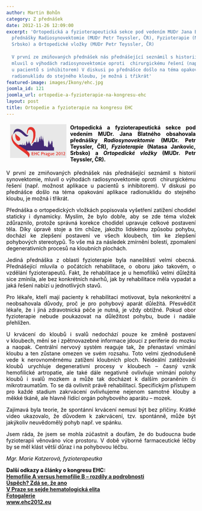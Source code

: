 ```yaml
---
author: Martin Bohůn
category: Z přednášek
date: 2012-11-26 12:09:00
excerpt: 'Ortopedická a fyzioterapeutická sekce pod vedením MUDr Jana Blatného obsahovala
  přednášky Radiosynovektomie (MUDr Petr Teyssler, ČR), Fyzioterapie (Natasa Jankovic,
  Srbsko) a Ortopedické vložky (MUDr Petr Teyssler, ČR)

  V první ze zmiňovaných přednášek nás přednášející seznámil s historií synovektomie,
  mluvil o výhodách radiosynovektomie oproti  chirurgickému řešení (např možnost aplikace
  u pacientů s inhibitorem) V diskusi po přednášce došlo na téma opakování aplikace
  radionuklidu do stejného kloubu, je možná i třikrát'
featured-image: images/Ikony/ehc.jpg
joomla_id: 121
joomla_url: ortopedie-a-fyzioterapie-na-kongresu-ehc
layout: post
title: Ortopedie a fyzioterapie na kongresu EHC
---
```


<h4 style="text-align: justify;"><span style="color: #000000;"><img src="images/Ikony/ehc.jpg" border="0" width="150" height="90" style="float: left; margin-left: 10px; margin-right: 10px;" /></span><span style="color: #000000;">Ortopedická a fyzioterapeutická sekce pod vedením MUDr. Jana Blatného obsahovala přednášky <em>Radiosynovektomie</em> (MUDr. Petr Teyssler, ČR), <em>Fyzioterapie</em> (Natasa Jankovic, Srbsko) a <em>Ortopedické vložky</em> (MUDr. Petr Teyssler, ČR).</span></h4>
<p style="text-align: justify;"><span style="color: #000000;">V první ze zmiňovaných přednášek nás přednášející seznámil s historií synovektomie, mluvil o výhodách radiosynovektomie oproti  chirurgickému řešení (např. možnost aplikace u pacientů s inhibitorem). V diskusi po přednášce došlo na téma opakování aplikace radionuklidu do stejného kloubu, je možná i třikrát.</span></p>

<p style="text-align: justify;"><span style="color: #000000;">Přednáška o ortopedických vložkách popisovala vyšetření zatížení chodidel staticky i dynamicky. Myslím, že bylo dobře, aby se zde téma vložek zdůraznilo, protože správná korekce chodidel upravuje celkové postavení těla. Díky úpravě stoje a tím chůze, jakožto lidskému způsobu pohybu, dochází ke zlepšení postavení ve všech kloubech, tím ke zlepšení pohybových stereotypů. To vše má za následek zmírnění bolestí, zpomalení degenerativních procesů na kloubních plochách.</span></p>
<p style="text-align: justify;"><span style="color: #000000;">Jediná přednáška z oblasti fyzioterapie byla naneštěstí velmi obecná. Přednášející mluvila o počátcích rehabilitace, o oboru jako takovém, o vzdělání fyzioterapeutů. Fakt, že rehabilitace je u hemofiliků velmi důležitá sice zmínila, ale bez konkrétních návrhů, jak by rehabilitace měla vypadat a jaká řešení nabízí u jednotlivých stavů.</span></p>
<p style="text-align: justify;"><span style="color: #000000;">Pro lékaře, kteří mají pacienty k rehabilitaci motivovat, byla nekonkrétní a neobsahovala důvody, proč je pro pohybový aparát důležitá. Přesvědčit lékaře, že i jiná zdravotnická péče je nutná, je vždy obtížné. Pokud obor fyzioterapie nebude poukazovat na důležitost pohybu, bude i nadále přehlížen.</span></p>
<p style="text-align: justify;"><span style="color: #000000;">U krvácení do kloubů i svalů nedochází pouze ke změně postavení v kloubech, mění se i zpětnovazebné informace jdoucí z periferie do mozku a naopak. Centrální nervový systém reaguje tak, že přenastaví vnímání kloubu a ten zůstane omezen ve svém rozsahu. Toto velmi zjednodušeně vede k nerovnoměrnému zatížení kloubních ploch. Neideální zatěžování kloubů urychluje degenerativní procesy v kloubech – časný vznik hemofilické artropatie, ale také dále negativně ovlivňuje vnímání polohy kloubů i svalů mozkem a může tak docházet k dalším poraněním či mikrotraumatům. To se dá ovlivnit právě rehabilitací. Specifickým přístupem pro každé stadium zakrvácení ovlivňujeme nejenom samotné klouby a měkké tkáně, ale hlavně řídící orgán pohybového aparátu – mozek.</span></p>
<p style="text-align: justify;"><span style="color: #000000;">Zajímavá byla teorie, že spontánní krvácení nemusí být bez příčiny. Krátké video ukazovalo, že důvodem k zakrvácení, tzv. spontánně, může být jakýkoliv neuvědomělý pohyb např. ve spánku.</span></p>
<p style="text-align: justify;"><span style="color: #000000;">Jsem ráda, že jsem se mohla zúčastnit a doufám, že do budoucna bude fyzioterapii věnováno více prostoru. V době výborné farmaceutické léčby by se měl klást větší důraz i na pohybovou léčbu.</span></p>
<p><span style="color: #000000;"><em>Mgr. Marie Katzerová, fyzioterapeutka</em></span></p>
<p><span style="color: #000000;"><strong>Další odkazy a články o kongresu EHC:<br /></strong></span><strong><a href="index.php/cs/ehc-prague-2012/ehc-z-prednasek/121-ortopedie-a-fyzioterapie-na-kongresu-ehc" title="Ortopedie a fyzioterapie na kongresu EHC"></a></strong><strong><a href="index.php/cs/ehc-prague-2012/ehc-z-prednasek/124-hemofilie-a-versus-hemofilie-b-rozdily-a-podrobnosti" target="_blank" title="Hemofilie A versus hemofilie B – rozdíly a podrobnosti">Hemofilie A versus hemofilie B – rozdíly a podrobnosti<br /></a></strong><strong><a href="index.php/cs/clanky/116-uspech-zda-se-ze-ano" target="_blank" title="Úspěch? Zdá se, že ano">Úspěch? Zdá se, že ano<br /></a></strong><strong><a href="index.php/cs/clanky/115-v-praze-se-sejde-hematologicka-elita" target="_blank" title="V Praze se sejde hematologická elita">V Praze se sejde hematologická elita<br /></a><a href="index.php/cs/fotogalerie/ehc-praha-2012/120-ehc-praha-2012" target="_blank" title="Fotogalerie EHC ">Fotogalerie</a><a href="index.php/cs/clanky/115-v-praze-se-sejde-hematologicka-elita" target="_blank" title="V Praze se sejde hematologická elita"><br /></a></strong><strong><a href="http://www.ehc2012.eu" target="_blank" title="EHC 2012">www.ehc2012.eu</a></strong></p>